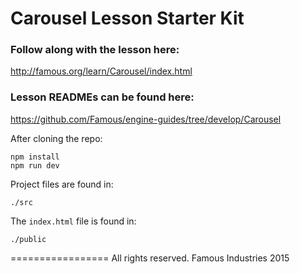 # Carousel Lesson Starter Kit

### Follow along with the lesson here:
http://famous.org/learn/Carousel/index.html

### Lesson READMEs can be found here:
https://github.com/Famous/engine-guides/tree/develop/Carousel

After cloning the repo:

    npm install
    npm run dev

Project files are found in:

    ./src

The `index.html` file is found in:

    ./public

=================
All rights reserved. Famous Industries 2015
